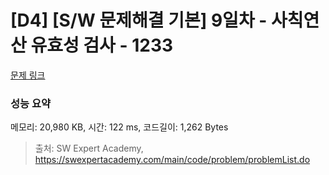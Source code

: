 # [D4] [S/W 문제해결 기본] 9일차 - 사칙연산 유효성 검사 - 1233 

[문제 링크](https://swexpertacademy.com/main/code/problem/problemDetail.do?contestProbId=AV141176AIwCFAYD) 

### 성능 요약

메모리: 20,980 KB, 시간: 122 ms, 코드길이: 1,262 Bytes



> 출처: SW Expert Academy, https://swexpertacademy.com/main/code/problem/problemList.do